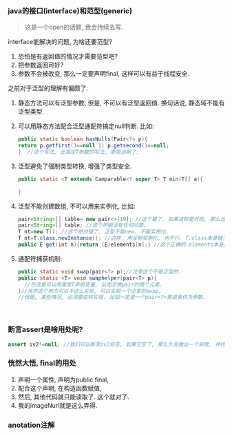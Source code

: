 ### java的接口(interface)和范型(generic)

> 这是一个open的话题, 我会持续去写.

interface能解决的问题, 为啥还要范型? 

1. 恐怕是有返回值的情况才需要范型吧?
2. 把参数返回可好?
3. 参数不会被改变, 那么一定要声明final, 这样可以有益于线程安全.

之前对于泛型的理解有偏颇了.

1. 静态方法可以有泛型参数, 但是, 不可以有泛型返回值. 换句话说, 静态域不能有泛型类型. 

2. 可以用静态方法配合泛型通配符搞定null判断. 比如:
   ```java
   public static boolean hasNulls(Pair<?> p){
   return p.getfirst()==null || p.getsecond()==null;
   }  //这个写法, 比指定T参数的写法, 更简洁明了.
   ```

3. 泛型避免了强制类型转换, 增强了类型安全. 

   ```java
   public static <T extends Camparable<? super T> T min(T[] a){
     
   }
   ```

4. 泛型不能创建数组, 不可以用来实例化, 比如:

   ```java
   pair<String>[] table= new pair<>[19]; //这个错了. 如果这样是对的, 那么这个数组可以装任何东西. 无法保证类型安全. 这个错在后半段, 不能创建, 声明是ok的.
   pair<String>[] table; //这个声明没有任何问题.
   T nt=new T(); //这个绝对错了, 泛型不能new. 不能实例化. 
   T nt=T.class.newInstance(); //这样, 用反射实例化, 也不行. T.class本身就不合法.
   public E get(int n){return (E)elements[n];} //这个正确的.elements本身是个object数组, 当做E[]使用.
   ```

5. 通配符捕获机制:

   ```java
   public static void swap(pair<?> p);//注意这个不是泛型的.
   public static <T> void swaphelper(pair<T> p){
     //在这里可以用类型T声明变量, 从而交换pair的两个元素.
   }//当然这个地方可以不这么实现, 可以实现一个泛型的swap.
   //但是, 某些情况, 必须要这样实现. 比如一定是一个pair<?>穿进来作为参数.
   ```

   ​

### 断言assert是啥用处呢?

```java
assert iv2!=null; //我们可以断言iv2非空, 如果它空了, 那么久会抛出一个异常, 并终止程序.
```

### 恍然大悟, final的用处

1. 声明一个属性,  声明为public final, 
2. 配合这个声明, 在构造函数赋值, 
3. 然后, 其他代码就只能读取了. 这个就对了. 
4. 我的imageNurl就是这么弄得.

### anotation注解

